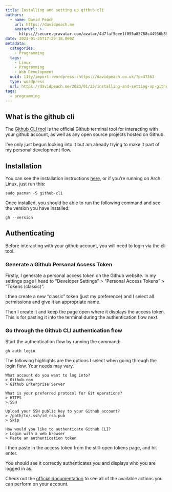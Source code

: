 ```yaml
---
title: Installing and setting up github cli
authors:
  - name: David Peach
    url: https://davidpeach.me
    avatarUrl: >-
      https://secure.gravatar.com/avatar/4d7faf5eee1f055a85788c44936b8995eaab6dfb004e7854ec747ccb272e91ee?s=96&d=mm&r=g
date: 2023-01-25T17:29:18.000Z
metadata:
  categories:
    - Programming
  tags:
    - Linux
    - Programming
    - Web Development
  uuid: 11ty/import::wordpress::https://davidpeach.co.uk/?p=47363
  type: wordpress
  url: https://davidpeach.me/2023/01/25/installing-and-setting-up-github-cli/
tags:
  - programming
---
```

## What is the github cli

The [Github CLI tool](https://cli.github.com/) is the official Github terminal tool for interacting with your github account, as well as any open source projects hosted on Github.

I’ve only just begun looking into it but am already trying to make it part of my personal development flow.

## Installation

You can see the installation instructions [here](https://github.com/cli/cli#installation), or if you’re running on Arch Linux, just run this:

```
sudo pacman -S github-cli
```

Once installed, you should be able to run the following command and see the version you have installed:

```
gh --version
```

## Authenticating

Before interacting with your github account, you will need to login via the cli tool.

### Generate a Github Personal Access Token

Firstly, I generate a personal access token on the Github website. In my settings page I head to “Developer Settings” > “Personal Access Tokens” > “Tokens (classic)”.

I then create a new “classic” token (just my preference) and I select all permissions and give it an appropriate name.

Then I create it and keep the page open where it displays the access token. This is for pasting it into the terminal during the authentication flow next.

### Go through the Github CLI authentication flow

Start the authentication flow by running the command:

```
gh auth login
```

The following highlights are the options I select when going through the login flow. Your needs may vary.

```
What account do you want to log into?
> Github.com
> Github Enterprise Server

What is your preferred protocol for Git operations?
> HTTPS
> SSH

Upload your SSH public key to your Github account?
> /path/to/.ssh/id_rsa.pub
> Skip

How would you like to authenticate Github CLI?
> Login with a web browser
> Paste an authentication token
```

I then paste in the access token from the still-open tokens page, and hit enter.

You should see it correctly authenticates you and displays who you are logged in as.

Check out the [official documentation](https://cli.github.com/manual/gh) to see all of the available actions you can perform on your account.